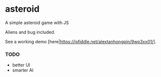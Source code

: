 # asteroid
A simple asteroid game with JS

Aliens and bug included.

See a working demo [here|https://jsfiddle.net/alextanhongpin/9wp3xx01/].

### TODO
- better UI
- smarter AI